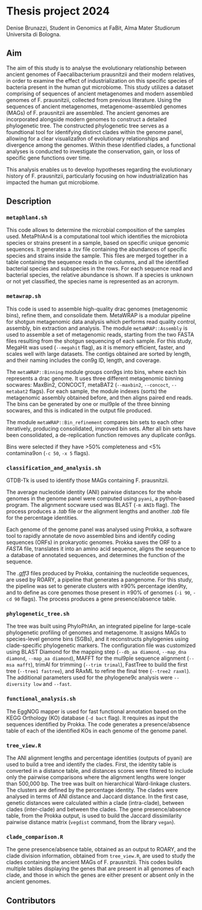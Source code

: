 # Thesis project 2024
Denise Brunazzi, Student in Genomics at FaBit, Alma Mater Studiorum Universita di Bologna. 

## Aim
The aim of this study is to analyse the evolutionary relationship between ancient genomes of Faecalibacterium prausnitzii and their modern relatives, in order to examine the effect of industrialization on this specific species of bacteria present in the human gut microbiome. This study utilizes a dataset comprising of sequences of ancient metagenomes and modern assembled genomes of F. prausnitzii, collected from previous literature. Using the sequences of ancient metagenomes, metagenome-assembled genomes (MAGs) of F. prausnitzii are assembled. The ancient genomes are incorporated alongside modern genomes to construct a detailed phylogenetic tree. The constructed phylogenetic tree serves as a foundtional tool for identifying distinct clades within the genome panel, allowing for a clear visualiza9on of evolutionary relationships and divergence among the genomes. Within these identified clades, a functional analyses is conducted to investigate the conservation, gain, or loss of specific gene functions over time. 

This analysis enables us to develop hypotheses regarding the evolutionary history of F. prausnitzii, particularly focusing on how industrialization has impacted the human gut microbiome.

## Description
### `metaphlan4.sh`
This code allows to determine the microbial composition of the samples used. MetaPhlAn4 is a computational tool which identifies the microbiota species or strains present in a sample, based on specific unique genomic sequences. It generates a .tsv file containing the abundances of specific species and strains inside the sample. This files are merged together in a table containing the sequence reads in the columns, and all the identified bacterial species and subspecies in the rows. For each sequence read and bacterial species, the relative abundance is shown. If a species is unknown or not yet classified, the species name is represented as an acronym.

### `metawrap.sh`
This code is used to assemble high-quality drac genomes (metagenomic bins), refine them, and consolidate them. MetaWRAP is a modular pipeline for shotgun metagenomic data analysis which performs read quality control, assembly, bin extraction and analysis. The module `metaWRAP::Assembly` is used to assemble a set of metagenomic reads, starting from the two FASTA files resulting from the shotgun sequencing of each sample. For this study, MegaHit was used (`--megahit` flag), as it is memory efficient, faster, and scales well with large datasets. The contigs obtained are sorted by length, and their naming includes the con9g ID, length, and coverage.

The `metaWRAP::Binning` module groups con9gs into bins, where each bin represents a drac genome. It uses three different metagenomic binning socwares: MaxBin2, CONCOCT, metaBAT2 (`--maxbin2`, `--concoct`, `--metabat2` flags). For each sample, the module indexes (sorts) the metagenomic assembly obtained before, and then aligns paired end reads. The bins can be generated by one or mul9ple of the three binning socwares, and this is indicated in the output file produced.

The module `metaWRAP::Bin_refinement` compares bin sets to each other iteratively, producing consolidated, improved bin sets. After all bin sets have been consolidated, a de-replication function removes any duplicate con9gs.

Bins were selected if they have >50% completeness and <5% contamina9on (`-c 50`, `-x 5` flags).

### `classification_and_analysis.sh`
GTDB-Tk is used to identify those MAGs containing F. prausnitzii.

The average nucleotide identity (ANI) pairwise distances for the whole genomes in the genome panel were computed using `pyani`, a python-based program. The alignment socware used was BLAST (`-m ANIb` flag). The process produces a _.tab_ file or the alignment lengths and another _.tab_ file for the percentage identities.

Each genome of the genome panel was analysed using Prokka, a software tool to rapidly annotate de novo assembled bins and identify coding sequences (ORFs) in prokaryotic genomes. Prokka saves the ORF to a _FASTA_ file, translates it into an amino acid sequence, aligns the sequence to a database of annotated sequences, and determines the function of the sequence.

The _.gff3_ files produced by Prokka, containing the nucleotide sequences, are used by ROARY, a pipeline that generates a pangenome. For this study, the pipeline was set to generate clusters with ≥90% percentage iden9ty, and to define as core genomes those present in ≥90% of genomes (`-i 90`, `-cd 90` flags). The process produces a gene presence/absence table.

### `phylogenetic_tree.sh`
The tree was built using PhyloPhlAn, an integrated pipeline for large-scale phylogenetic profiling of genomes and metagenome. It assigns MAGs to species-level genome bins (SGBs), and it reconstructs phylogenies using clade-specific phylogenetic markers. The configuration file was customized using BLAST Diamond for the mapping step (`--db_aa diamond`, `--map_dna diamond`, `--map_aa diamond`), MAFFT for the mul9ple sequence alignment (`--msa mafft`), trimAl for trimming (`--trim trimal`), FastTree to build the first tree (`--tree1 fastree`), and RAxML to refine the final tree (`--tree2 raxml`). The additional parameters used for the phylogene9c analysis were `--diversity low` and `--fast`. 

### `functional_analysis.sh`
The EggNOG mapper is used for fast functional annotation based on the KEGG Orthology (KO) database (`-d bact` flag). It requires as input the sequences identified by Prokka. The code generates a presence/absence table of each of the identified KOs in each genome of the genome panel.

### `tree_view.R`
The ANI alignment lengths and percentage identities (outputs of pyani) are used to build a tree and identify the clades. First, the identity table is converted in a distance table, and distances scores were filtered to include only the pairwise comparisons where the alignment lengths were longer than 500,000 bp. The tree was built on hierarchical Ward-linkage clusters. The clusters are defined by the percentage identity.
The clades were analysed in terms of ANI distance and Jaccard distance. In the first case, genetic distances were calculated within a clade (intra-clade), between clades (inter-clade) and between the clades. The gene presence/absence table, from the Prokka output, is used to build the Jaccard dissimilarity pairwise distance matrix (`vegdist` command, from the library `vegan`).

### `clade_comparison.R`
The gene presence/absence table, obtained as an output to ROARY, and the clade division information, obtained from `tree_view.R`, are used to study the clades containing the ancient MAGs of F. prausnitzii. This codes builds multiple tables displaying the genes that are present in all genomes of each clade, and those in which the genes are either present or absent only in the ancient genomes.

## Contributors
